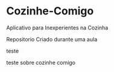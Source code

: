 # Cozinhe-Comigo
 Aplicativo para Inexperientes na Cozinha

Repositorio Criado durante uma aula

teste


teste sobre cozinhe comigo

